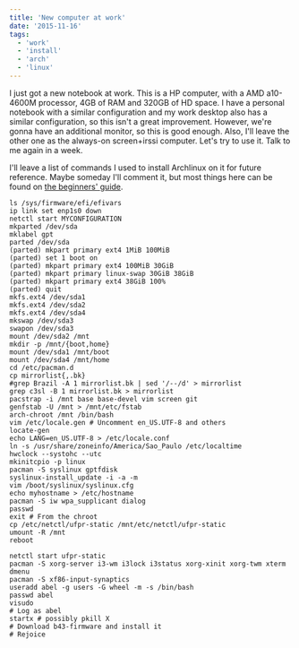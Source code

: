 ```yaml
---
title: 'New computer at work'
date: '2015-11-16'
tags:
  - 'work'
  - 'install'
  - 'arch'
  - 'linux'
---
```


I just got a new notebook at work. This is a HP computer, with a AMD a10-4600M
processor, 4GB of RAM and 320GB of HD space.
I have a personal notebook with a similar configuration and my work desktop also
has a similar configuration, so this isn't a great improvement.
However, we're gonna have an additional monitor, so this is good enough.
Also, I'll leave the other one as the always-on screen+irssi computer.
Let's try to use it. Talk to me again in a week.

I'll leave a list of commands I used to install Archlinux on it for future
reference. Maybe someday I'll comment it, but most things here can be found on
[the beginners' guide](https://wiki.archlinux.org/index.php/beginners'_guide).

```
ls /sys/firmware/efi/efivars
ip link set enp1s0 down
netctl start MYCONFIGURATION
mkparted /dev/sda
mklabel gpt
parted /dev/sda
(parted) mkpart primary ext4 1MiB 100MiB
(parted) set 1 boot on
(parted) mkpart primary ext4 100MiB 30GiB
(parted) mkpart primary linux-swap 30GiB 38GiB
(parted) mkpart primary ext4 38GiB 100%
(parted) quit
mkfs.ext4 /dev/sda1
mkfs.ext4 /dev/sda2
mkfs.ext4 /dev/sda4
mkswap /dev/sda3
swapon /dev/sda3
mount /dev/sda2 /mnt
mkdir -p /mnt/{boot,home}
mount /dev/sda1 /mnt/boot
mount /dev/sda4 /mnt/home
cd /etc/pacman.d
cp mirrorlist{,.bk}
#grep Brazil -A 1 mirrorlist.bk | sed '/--/d' > mirrorlist
grep c3sl -B 1 mirrorlist.bk > mirrorlist
pacstrap -i /mnt base base-devel vim screen git
genfstab -U /mnt > /mnt/etc/fstab
arch-chroot /mnt /bin/bash
vim /etc/locale.gen # Uncomment en_US.UTF-8 and others
locate-gen
echo LANG=en_US.UTF-8 > /etc/locale.conf
ln -s /usr/share/zoneinfo/America/Sao_Paulo /etc/localtime
hwclock --systohc --utc
mkinitcpio -p linux
pacman -S syslinux gptfdisk
syslinux-install_update -i -a -m
vim /boot/syslinux/syslinux.cfg
echo myhostname > /etc/hostname
pacman -S iw wpa_supplicant dialog
passwd
exit # From the chroot
cp /etc/netctl/ufpr-static /mnt/etc/netctl/ufpr-static
umount -R /mnt
reboot
```

```
netctl start ufpr-static
pacman -S xorg-server i3-wm i3lock i3status xorg-xinit xorg-twm xterm dmenu
pacman -S xf86-input-synaptics
useradd abel -g users -G wheel -m -s /bin/bash
passwd abel
visudo
# Log as abel
startx # possibly pkill X
# Download b43-firmware and install it
# Rejoice
```
